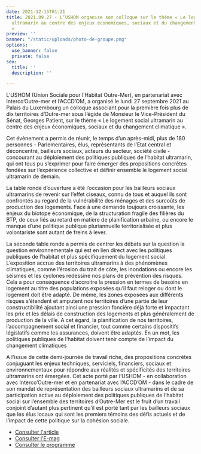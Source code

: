 ```yaml
---
date: 2021-12-15T01:21
title: 2021.09.27 - L’USHOM organise son colloque sur le thème « Le logement social
  ultramarin au centre des enjeux économiques, sociaux et du changement climatique
  »
preview: ''
banner: "/static/uploads/photo-de-groupe.png"
options:
  use_banner: false
  private: false
seo:
  title: ''
  description: ''

---
```

L’USHOM (Union Sociale pour l’Habitat Outre-Mer), en partenariat avec Interco’Outre-mer et l’ACCD’OM, a organisé le lundi 27 septembre 2021 au Palais du Luxembourg un colloque associant pour la première fois plus de dix territoires d’Outre-mer sous l’égide de Monsieur le Vice-Président du Sénat, Georges Patient, sur le thème « Le logement social ultramarin au centre des enjeux économiques, sociaux et du changement climatique ».

Cet évènement a permis de réunir, le temps d’un après-midi, plus de 180 personnes - Parlementaires, élus, représentants de l’Etat central et déconcentré, bailleurs sociaux, acteurs du secteur, société civile - concourant au déploiement des politiques publiques de l’habitat ultramarin, qui ont tous pu s’exprimer pour faire émerger des propositions concrètes fondées sur l’expérience collective et définir ensemble le logement social ultramarin de demain.

La table ronde d’ouverture a été l’occasion pour les bailleurs sociaux ultramarins de revenir sur l’effet ciseaux, connu de tous et auquel ils sont confrontés au regard de la vulnérabilité des ménages et des surcoûts de production des logements. Face à une demande toujours croissante, les enjeux du biotope économique, de la structuration fragile des filières du BTP, de ceux liés au retard en matière de planification urbaine, ou encore le manque d’une politique publique pluriannuelle territorialisée et plus volontariste sont autant de freins à lever.

La seconde table ronde a permis de centrer les débats sur la question la question environnementale qui est en lien direct avec les politiques publiques de l’habitat et plus spécifiquement du logement social. L’exposition accrue des territoires ultramarins à des phénomènes climatiques, comme l’érosion du trait de côte, les inondations ou encore les séismes et les cyclones redessine nos plans de prévention des risques. Cela a pour conséquence d’accroitre la pression en termes de besoins en logement au titre des populations exposées qu’il faut reloger ou dont le logement doit être adapté. De même, les zones exposées aux différents risques s’étendent et amputent nos territoires d’une partie de leur constructibilité ajoutant ainsi une pression foncière déjà forte et impactant les prix et les délais de construction des logements et plus généralement de production de la ville. A cet égard, la planification de nos territoires, l’accompagnement social et financier, tout comme certains dispositifs législatifs comme les assurances, doivent être adaptés. En un mot, les politiques publiques de l’habitat doivent tenir compte de l’impact du changement climatiques

A l’issue de cette demi-journée de travail riche, des propositions concrètes conjuguant les enjeux techniques, serviciels, financiers, sociaux et environnementaux pour répondre aux réalités et spécificités des territoires ultramarins ont émergées. Cet acte porté par l’USHOM - en collaboration avec Interco’Outre-mer et en partenariat avec l’ACCD’OM - dans le cadre de son mandat de représentation des bailleurs sociaux ultramarins et de sa participation active au déploiement des politiques publiques de l’habitat social sur l’ensemble des territoires d’Outre-Mer est le fruit d’un travail conjoint d’autant plus pertinent qu’il est porté tant par les bailleurs sociaux que les élus locaux qui sont les premiers témoins des défis actuels et de l’impact de cette politique sur la cohésion sociale.

* [Consulter l'article](https://www.ipreunion.com/actualites-reunion/reportage/2021/09/28/logement-social-ultramarin-maurice-gironcel-les-politiques-publiques-doivent-s-adapter-a-nos-territoires,141317.html)
* [Consulter l'E-mag](/static/uploads/e-mag.pdf)
* [Consulter le programme ](/static/uploads/site-programme-definitif-colloque-27_09_2021-vf.pdf)